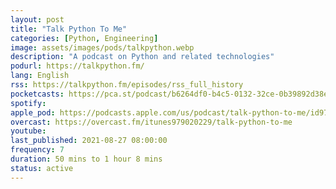 ```yaml
---
layout: post
title: "Talk Python To Me"
categories: [Python, Engineering]
image: assets/images/pods/talkpython.webp
description: "A podcast on Python and related technologies"
podurl: https://talkpython.fm/
lang: English
rss: https://talkpython.fm/episodes/rss_full_history
pocketcasts: https://pca.st/podcast/b6264df0-b4c5-0132-32ce-0b39892d38e0
spotify:
apple_pod: https://podcasts.apple.com/us/podcast/talk-python-to-me/id979020229
overcast: https://overcast.fm/itunes979020229/talk-python-to-me
youtube:
last_published: 2021-08-27 08:00:00
frequency: 7
duration: 50 mins to 1 hour 8 mins
status: active
---
```


